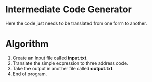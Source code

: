 # Intermediate Code Generator

Here the code just needs to be translated from one form to another.

# Algorithm
1. Create an Input file called **input.txt**.
2. Translate the simple expression to three address code.
3. Take the output in another file called **output.txt**.
4. End of program.